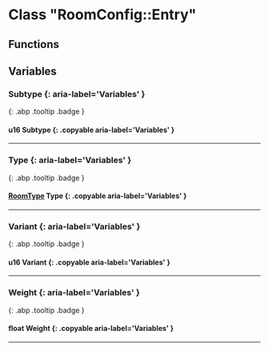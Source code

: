 # Class "RoomConfig::Entry"
## Functions
## Variables
### Subtype {: aria-label='Variables' }
[ ](#){: .abp .tooltip .badge }
#### u16 Subtype  {: .copyable aria-label='Variables' }

___ 
### Type {: aria-label='Variables' }
[ ](#){: .abp .tooltip .badge }
#### [RoomType](../enums/RoomType) Type  {: .copyable aria-label='Variables' }

___ 
### Variant {: aria-label='Variables' }
[ ](#){: .abp .tooltip .badge }
#### u16 Variant  {: .copyable aria-label='Variables' }

___ 
### Weight {: aria-label='Variables' }
[ ](#){: .abp .tooltip .badge }
#### float Weight  {: .copyable aria-label='Variables' }

___ 
